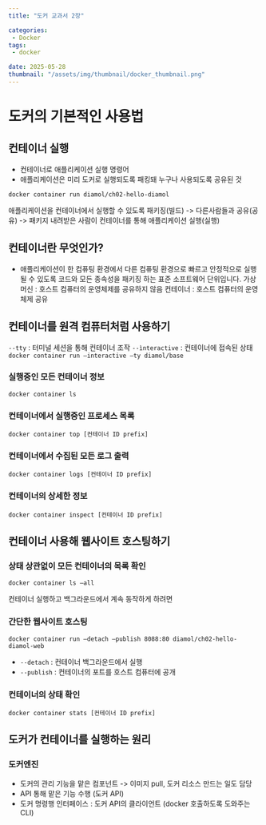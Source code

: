 ```yaml
---
title: "도커 교과서 2장"

categories:
 - Docker
tags:
 - docker

date: 2025-05-28
thumbnail: "/assets/img/thumbnail/docker_thumbnail.png"
---
```


# 도커의 기본적인 사용법
## 컨테이너 실행
- 컨테이너로 애플리케이션 실행 명령어
- 애플리케이션은 미리 도커로 실행되도록 패킹돼 누구나 사용되도록 공유된 것
```docker
docker container run diamol/ch02-hello-diamol
```
애플리케이션을 컨테이너에서 실행할 수 있도록 패키징(빌드) -> 다른사람들과 공유(공유) -> 패키지 내려받은 사람이 컨테이너를 통해 애플리케이션 실행(실행)
## 컨테이너란 무엇인가?
- 애플리케이션이 한 컴퓨팅 환경에서 다른 컴퓨팅 환경으로 빠르고 안정적으로 실행될 수 있도록 코드와 모든 종속성을 패키징 하는 표준 소프트웨어 단위입니다. 
가상머신 : 호스트 컴퓨터의 운영체제를 공유하지 않음
 컨테이너 : 호스트 컴퓨터의 운영체제 공유
## 컨테이너를 원격 컴퓨터처럼 사용하기

`--tty` : 터미널 세션을 통해 컨테이너 조작
`--ìnteractive` : 컨테이너에 접속된 상태
`docker container run —interactive —ty diamol/base`

### 실행중인 모든 컨테이너 정보
`docker container ls`

### 컨테이너에서 실행중인 프로세스 목록
`docker container top [컨테이너 ID prefix]`

### 컨테이너에서 수집된 모든 로그 출력
`docker container logs [컨테이너 ID prefix]`

### 컨테이너의 상세한 정보
`docker container inspect [컨테이너 ID prefix]`

## 컨테이너 사용해 웹사이트 호스팅하기
### 상태 상관없이 모든 컨테이너의 목록 확인
`docker container ls —all`

컨테이너 실행하고 백그라운드에서 계속 동작하게 하려면
### 간단한 웹사이트 호스팅
`docker container run —detach —publish 8088:80 diamol/ch02-hello-diamol-web`
- `--detach` : 컨테이너 백그라운드에서 실행
- `--publish` : 컨테이너의 포트를 호스트 컴퓨터에 공개

### 컨테이너의 상태 확인
`docker container stats [컨테이너 ID prefix]`

## 도커가 컨테이너를 실행하는 원리
### 도커엔진
- 도커의 관리 기능을 맡은 컴포넌트 -> 이미지 pull, 도커 리소스 만드는 일도 담당
- API 통해 맡은 기능 수행 (도커 API)
- 도커 명령행 인터페이스 : 도커 API의 클라이언트 (docker 호출하도록 도와주는 CLI)
